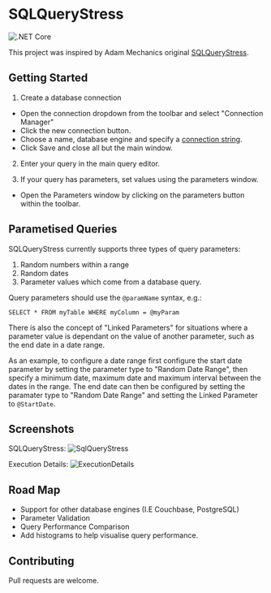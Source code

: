 # SQLQueryStress

![.NET Core](https://github.com/BlakeWills/SqlQueryStress/workflows/.NET%20Core/badge.svg)

This project was inspired by Adam Mechanics original [SQLQueryStress](https://github.com/ErikEJ/SqlQueryStress).


## Getting Started 

1) Create a database connection
- Open the connection dropdown from the toolbar and select "Connection Manager"
- Click the new connection button.
- Choose a name, database engine and specify a [connection string](https://www.connectionstrings.com/sql-server/).
- Click Save and close all but the main window.

2) Enter your query in the main query editor.

3) If your query has parameters, set values using the parameters window.
- Open the Parameters window by clicking on the parameters button within the toolbar.


## Parametised Queries

SQLQueryStress currently supports three types of query parameters:
 1) Random numbers within a range
 2) Random dates
 3) Parameter values which come from a database query.

 Query parameters should use the `@paramName` syntax, e.g.:

 `SELECT * FROM myTable WHERE myColumn = @myParam`

There is also the concept of "Linked Parameters" for situations where a parameter value is dependant on the value of another parameter, such as the end date in a date range.

As an example, to configure a date range first configure the start date parameter by setting the parameter type to "Random Date Range", then specify a minimum date, maximum date and maximum interval between the dates in the range. The end date can then be configured by setting the paramater type to "Random Date Range" and setting the Linked Parameter to `@StartDate`.

## Screenshots

SQLQueryStress:
![SqlQueryStress](https://user-images.githubusercontent.com/8128694/77238667-4bf2f180-6bca-11ea-86e1-c6bc65b6812f.png)

Execution Details:
![ExecutionDetails](https://user-images.githubusercontent.com/8128694/77238714-abe99800-6bca-11ea-833f-9d9f4efa2364.png)

## Road Map

- Support for other database engines (I.E Couchbase, PostgreSQL)
- Parameter Validation
- Query Performance Comparison
- Add histograms to help visualise query performance.

## Contributing

Pull requests are welcome.